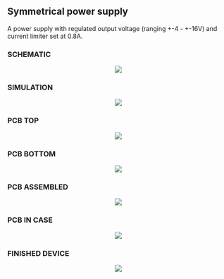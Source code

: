 ## Symmetrical power supply
A power supply with regulated output voltage (ranging +-4 - +-16V) and current limiter set at 0.8A.

### SCHEMATIC
<p align="center">
  <img src="pictures/Schematic.jpg"/>
</p>

### SIMULATION

<p align="center">
  <img src="pictures/Simulation.jpg"/>
</p>

### PCB TOP

<p align="center">
  <img src="pictures/IMG_20230114_225702.jpg" />
</p>

### PCB BOTTOM

<p align="center">
  <img src="pictures/IMG_20230114_225710.jpg"/>
</p>

### PCB ASSEMBLED

<p align="center">
  <img src="pictures/IMG_20230102_125102.jpg"/>
</p>

### PCB IN CASE

<p align="center">
  <img src="pictures/IMG_20230119_185508.jpg"/>
</p>

### FINISHED DEVICE

<p align="center">
  <img src="pictures/IMG_20230119_140449.jpg"/>
</p>

